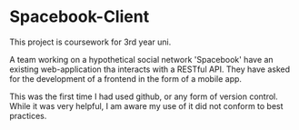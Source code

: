 # Spacebook-Client

This project is coursework for 3rd year uni.

A team working on a hypothetical social network 'Spacebook' have an existing web-application tha interacts with a RESTful API.
They have asked for the development of a frontend in the form of a mobile app.

This was the first time I had used github, or any form of version control. While it was very helpful, I am aware my use of it did not conform to best practices.
